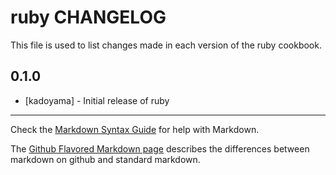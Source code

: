 ruby CHANGELOG
==============

This file is used to list changes made in each version of the ruby cookbook.

0.1.0
-----
- [kadoyama] - Initial release of ruby

- - -
Check the [Markdown Syntax Guide](http://daringfireball.net/projects/markdown/syntax) for help with Markdown.

The [Github Flavored Markdown page](http://github.github.com/github-flavored-markdown/) describes the differences between markdown on github and standard markdown.
